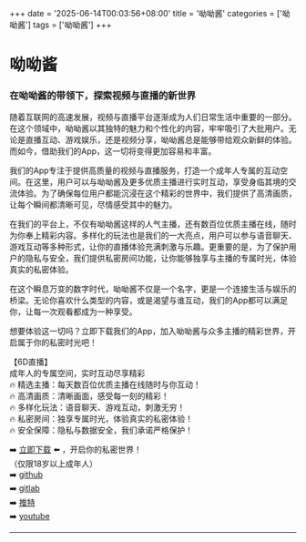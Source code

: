 +++
date = '2025-06-14T00:03:56+08:00'
title = '呦呦酱'
categories = ['呦呦酱']
tags = ['呦呦酱']
+++

# 呦呦酱

### 在呦呦酱的带领下，探索视频与直播的新世界

随着互联网的高速发展，视频与直播平台逐渐成为人们日常生活中重要的一部分。在这个领域中，呦呦酱以其独特的魅力和个性化的内容，牢牢吸引了大批用户。无论是直播互动、游戏娱乐，还是视频分享，呦呦酱总是能够带给观众新鲜的体验。而如今，借助我们的App，这一切将变得更加容易和丰富。

我们的App专注于提供高质量的视频与直播服务，打造一个成年人专属的互动空间。在这里，用户可以与呦呦酱及更多优质主播进行实时互动，享受身临其境的交流体验。为了确保每位用户都能沉浸在这个精彩的世界中，我们提供了高清画质，让每个瞬间都清晰可见，尽情感受其中的魅力。

在我们的平台上，不仅有呦呦酱这样的人气主播，还有数百位优质主播在线，随时为你奉上精彩内容。多样化的玩法也是我们的一大亮点，用户可以参与语音聊天、游戏互动等多种形式，让你的直播体验充满刺激与乐趣。更重要的是，为了保护用户的隐私与安全，我们提供私密房间功能，让你能够独享与主播的专属时光，体验真实的私密体验。

在这个瞬息万变的数字时代，呦呦酱不仅是一个名字，更是一个连接生活与娱乐的桥梁。无论你喜欢什么类型的内容，或是渴望与谁互动，我们的App都可以满足你，让每一次观看都成为一种享受。

想要体验这一切吗？立即下载我们的App，加入呦呦酱与众多主播的精彩世界，开启属于你的私密时光吧！

【6D直播】  
成年人的专属空间，实时互动尽享精彩  
🔥 精选主播：每天数百位优质主播在线随时与你互动！  
🔥 高清画质：清晰画面，感受每一刻的精彩！  
🔥 多样化玩法：语音聊天、游戏互动，刺激无穷！  
🔥 私密房间：独享专属时光，体验真实的私密体验！  
🔥 安全保障：隐私与数据安全，我们承诺严格保护！  

➡️ [立即下载](https://down123.s3.ap-east-1.amazonaws.com/down/down.html?channelCode=blog) ⬅️ ，开启你的私密世界！  
（仅限18岁以上成年人）  
➡️ [github](https://aldult-live.github.io/)  
➡️ [gitlab](https://seo-09598d.gitlab.io/)  
➡️ [推特](https://x.com/wegame33)  
➡️ [youtube](https://www.youtube.com/@6Dlive)  

---

